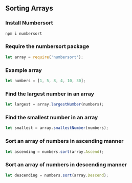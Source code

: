 ## Sorting Arrays

### Install Numbersort

```bash
npm i numbersort
```
### Require the numbersort package

```js
let array = require('numbersort');
```
### Example array

```js
let numbers = [1, 5, 8, 4, 10, 30];
```

### Find the largest number in an array

```js
let largest = array.largestNumber(numbers);
```

### Find the smallest number in an array

```js
let smallest = array.smallestNumber(numbers);
```

### Sort an array of numbers in ascending manner

```js
let ascending = numbers.sort(array.Ascend);
```

### Sort an array of numbers in descending manner

```js
let descending = numbers.sort(array.Descend);
```
